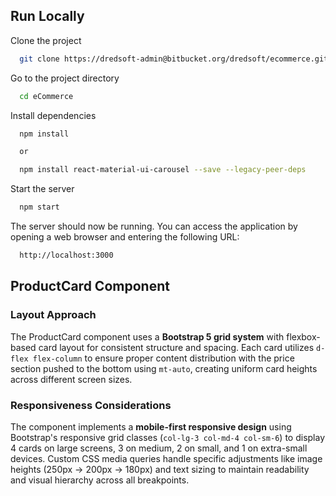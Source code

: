 ## Run Locally

Clone the project

```bash
  git clone https://dredsoft-admin@bitbucket.org/dredsoft/ecommerce.git
```

Go to the project directory

```bash
  cd eCommerce
```

Install dependencies

```bash
  npm install

  or 

  npm install react-material-ui-carousel --save --legacy-peer-deps
```

Start the server

```bash
  npm start
```

The server should now be running. You can access the application by opening a web browser and entering the following URL:

```bash
  http://localhost:3000
```

## ProductCard Component

### Layout Approach
The ProductCard component uses a **Bootstrap 5 grid system** with flexbox-based card layout for consistent structure and spacing. Each card utilizes `d-flex flex-column` to ensure proper content distribution with the price section pushed to the bottom using `mt-auto`, creating uniform card heights across different screen sizes.

### Responsiveness Considerations
The component implements a **mobile-first responsive design** using Bootstrap's responsive grid classes (`col-lg-3 col-md-4 col-sm-6`) to display 4 cards on large screens, 3 on medium, 2 on small, and 1 on extra-small devices. Custom CSS media queries handle specific adjustments like image heights (250px → 200px → 180px) and text sizing to maintain readability and visual hierarchy across all breakpoints.
